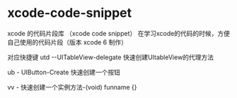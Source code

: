 # xcode-code-snippet
xcode 的代码片段库 （xcode code snippet）
在学习xcode的代码的时候，方便自己使用的代码片段（版本 xcode 6 制作）

对应快捷键 
utd --UITableView-delegate 快速创建UItableView的代理方法</br>

ub - UIButton-Create 快速创建一个按钮</br>

vv - 快速创建一个实例方法-(void) funname {}</br>
